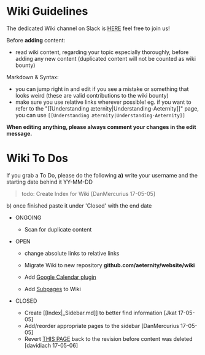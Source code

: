 # Wiki Guidelines
The dedicated Wiki channel on Slack is [HERE](https://aeternity.slack.com/messages/C59BALQCE/details/) feel free to join us!

Before **adding** content:
* read wiki content, regarding your topic especially thoroughly, before adding any new content (duplicated content will not be counted as wiki bounty)

Markdown & Syntax:
* you can jump right in and edit if you see a mistake or something that looks weird (these are valid contributions to the wiki bounty)
* make sure you use relative links wherever possible! eg. if you want to refer to the "[[Understanding æternity|Understanding-Aeternity]]" page, you can use `[[Understanding æternity|Understanding-Aeternity]]`

**When editing anything, please always comment your changes in the edit message.**

# Wiki To Dos
If you grab a To Do, please do the following **a)** write your username and the starting date behind it YY-MM-DD
> todo: Create Index for Wiki [DanMercurius 17-05-05]

b) once finished paste it under 'Closed' with the end date

* ONGOING
    * Scan for duplicate content

* OPEN
    * change absolute links to relative links
    * Migrate Wiki to new repository **github.com/aeternity/website/wiki**
    
    * Add [Google Calendar plugin](https://github.com/aeternity/testnet/wiki/Idea-Box#google-calendar-plug-in)
    * Add [Subpages](https://github.com/aeternity/testnet/wiki/Idea-Box#subpages) to Wiki

* CLOSED
    * Create [[Index|_Sidebar.md]] to better find information [Jkat 17-05-05]
    * Add/reorder appropriate pages to the sidebar [DanMercurius 17-05-05]
    * Revert [THIS PAGE](https://github.com/aeternity/testnet/wiki/Understanding-Aeternity) back to the revision before content was deleted [davidiach 17-05-06]